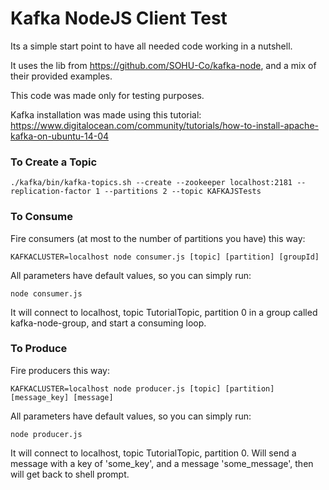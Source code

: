 # Kafka NodeJS Client Test

Its a simple start point to have all needed code working in a nutshell.

It uses the lib from https://github.com/SOHU-Co/kafka-node, and a mix of their provided examples.

This code was made only for testing purposes.

Kafka installation was made using this tutorial: https://www.digitalocean.com/community/tutorials/how-to-install-apache-kafka-on-ubuntu-14-04

### To Create a Topic
```
./kafka/bin/kafka-topics.sh --create --zookeeper localhost:2181 --replication-factor 1 --partitions 2 --topic KAFKAJSTests
```

### To Consume

Fire consumers (at most to the number of partitions you have) this way:

```
KAFKACLUSTER=localhost node consumer.js [topic] [partition] [groupId]
```
All parameters have default values, so you can simply run:
```
node consumer.js
```
It will connect to localhost, topic TutorialTopic, partition 0 in a group called kafka-node-group, and start a consuming loop.

### To Produce

Fire producers this way:

```
KAFKACLUSTER=localhost node producer.js [topic] [partition] [message_key] [message]
```
All parameters have default values, so you can simply run:
```
node producer.js
```
It will connect to localhost, topic TutorialTopic, partition 0. Will send a message with a key of 'some_key', and a message 'some_message', then will get back to shell prompt.

